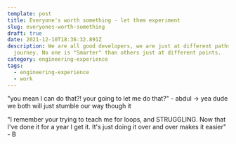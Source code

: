 ```yaml
---
template: post
title: Everyone's worth something - let them experiment
slug: everyones-worth-something
draft: true
date: 2021-12-10T18:36:32.891Z
description: We are all good developers, we are just at different paths of our
  journey. No one is "Smarter" than others just at different points.
category: engineering-experience
tags:
  - engineering-experience
  - work
---
```

"you mean I can do that?! your going to let me do that?" - abdul -> yea dude we both will just stumble our way though it

"I remember your trying to teach me for loops, and STRUGGLING. Now that I've done it for a year I get it. It's just doing it over and over makes it easier" - B